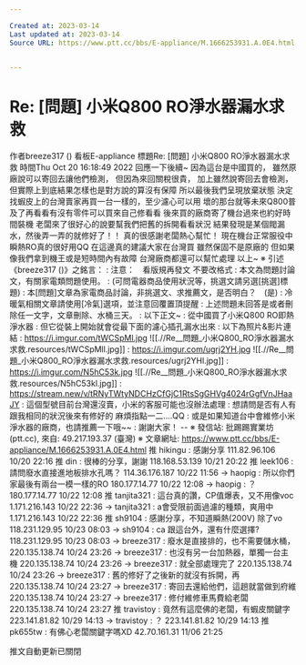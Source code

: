 ```yaml
---

Created at: 2023-03-14
Last updated at: 2023-03-14
Source URL: https://www.ptt.cc/bbs/E-appliance/M.1666253931.A.0E4.html


---
```


# Re: [問題] 小米Q800 RO淨水器漏水求救


作者breeze317 ()
看板E-appliance
標題Re: \[問題\] 小米Q800 RO淨水器漏水求救
時間Thu Oct 20 16:18:49 2022
回應一下後續~ 因為這台是中國買的， 雖然原廠說可以寄回去讓他們檢測， 但因為來回關稅很貴， 加上雖然說寄回去會檢測， 但實際上到底結果怎樣也是對方說的算沒有保障 所以最後我們呈現放棄狀態 決定找蝦皮上的台灣賣家再買一台一樣的，至少濾心可以用 壞的那台就等未來Q800普及了再看看有沒有零件可以買來自己修看看 後來買的廠商寄了機台過來也約好時間裝機 老闆來了很好心的說要幫我們把舊的拆開看看狀況 結果發現是某個閥漏水，然後弄一弄的就修好了！！ 真的很感謝老闆熱心幫忙！ 現在機台正常服役中 瞬熱RO真的很好用QQ 在這邊真的建議大家在台灣買 雖然保固不是原廠的 但如果像我們拿到機王或是短時間內有故障 台灣廠商都還可以幫忙處理 以上~ ※ 引述《breeze317 ()》之銘言： : 注意：　看版規再發文 不要改格式 : 本文為問題討論文，有關家電類問題使用。 : (可問電器商品使用狀況等，挑選文請另選\[挑選\]標題) : 本\[問題\]文章為家電商品討論，非挑選文、求推薦文，是否明白？　(是) : 冷暖氣相關文章請使用\[冷氣\]選項，並注意回覆置頂提醒 : 上述問題未回答是或者刪除任一文字，文章刪除、水桶三天。 : 以下正文~ : 從中國買了小米Q800 RO即熱淨水器 : 但它從裝上開始就會從最下面的濾心插孔漏水出來 : 以下為照片&影片連結 : <https://i.imgur.com/tWCSpMl.jpg>
![[.//Re__問題_小米Q800_RO淨水器漏水求救.resources/tWCSpMll.jpg]]
: <https://i.imgur.com/ugrj2YH.jpg>
![[.//Re__問題_小米Q800_RO淨水器漏水求救.resources/ugrj2YHl.jpg]]
: <https://i.imgur.com/N5hC53k.jpg>
![[.//Re__問題_小米Q800_RO淨水器漏水求救.resources/N5hC53kl.jpg]]
: <https://stream.new/v/tRNyTWtyNDCHzCfGjC1RtsSgGHVg4024rGgfVnJHaaJY> : 這個型號目前台灣還沒賣，小米的客服可能也沒辦法處理 : 想請問是否有人有跟我相同的狀況後來有修好的 麻煩指點一二....QQ : 或是如果知道台中會維修小米淨水器的廠商，也請推薦一下哦~~ : 謝謝大家！ \-- ※ 發信站: 批踢踢實業坊(ptt.cc), 來自: 49.217.193.37 (臺灣) ※ 文章網址: <https://www.ptt.cc/bbs/E-appliance/M.1666253931.A.0E4.html>
推 hikingu : 感謝分享 111.82.96.106 10/20 22:16
推 din : 很棒的分享，謝謝 118.168.53.139 10/21 20:22
推 leek106 : 請問廢水直接進地板排水孔嗎？ 114.36.176.187 10/22 11:56
→ haopig : 所以你們家最後有兩台一模一樣的RO 180.177.14.77 10/22 12:08
→ haopig : ？ 180.177.14.77 10/22 12:08
推 tanjita321 : 這台真的讚，CP值爆表，又不用像voc 1.171.216.143 10/22 22:36
→ tanjita321 : a會受限前面過濾的種類，爽用中 1.171.216.143 10/22 22:36
推 sh9104 : 感謝分享，不知道瞬熱(200V) 除了vo 118.231.129.95 10/23 08:03
→ sh9104 : ca 跟這台外，還有什麼選擇? 118.231.129.95 10/23 08:03
→ breeze317 : 廢水是直接排的，也不需要儲水桶， 220.135.138.74 10/24 23:26
→ breeze317 : 也沒有另一台加熱器，單獨一台主機 220.135.138.74 10/24 23:26
→ breeze317 : 就全部處理完了 220.135.138.74 10/24 23:26
→ breeze317 : 舊的修好了之後新的就沒有拆開，再 220.135.138.74 10/24 23:27
→ breeze317 : 寄回去還給他們，這趟就當做到府維 220.135.138.74 10/24 23:27
→ breeze317 : 修付維修車馬費給老闆 220.135.138.74 10/24 23:27
推 travistoy : 竟然有這麼佛的老闆，有蝦皮關鍵字 223.141.81.82 10/29 14:13
→ travistoy : ？ 223.141.81.82 10/29 14:13
推 pk655tw : 有佛心老闆關鍵字嗎XD 42.70.161.31 11/06 21:25

推文自動更新已關閉

